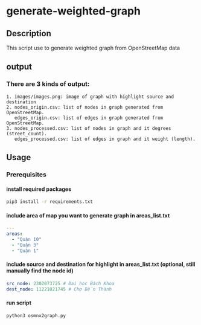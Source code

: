 # generate-weighted-graph

## Description
This script use to generate weighted graph from OpenStreetMap data

## output
### There are 3 kinds of output:
```
1. images/images.png: image of graph with highlight source and destination
2. nodes_origin.csv: list of nodes in graph generated from OpenStreetMap.
   edges_origin.csv: list of edges in graph generated from OpenStreetMap.
3. nodes_processed.csv: list of nodes in graph and it degrees (street_count).
   edges_processed.csv: list of edges in graph and it weight (length).
```

## Usage
### Prerequisites
#### install required packages
```bash
pip3 install -r requirements.txt
```

#### include area of map you want to generate graph in areas_list.txt
```yaml
---
areas:
  - "Quận 10"
  - "Quận 3"
  - "Quận 1"
```

#### include source and destination for highlight in areas_list.txt (optional, still manually find the node id)
```yaml
src_node: 2302073725 # Đai học Bách Khoa
dest_node: 11221021745 # Chợ Bến Thành
```

#### run script
```bash
python3 osmnx2graph.py
```

